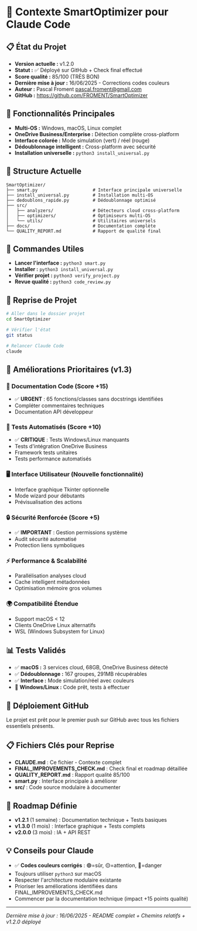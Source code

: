 # 🧠 Contexte SmartOptimizer pour Claude Code

## 📋 État du Projet
- **Version actuelle :** v1.2.0
- **Statut :** ✅ Déployé sur GitHub + Check final effectué
- **Score qualité :** 85/100 (TRÈS BON)
- **Dernière mise à jour :** 16/06/2025 - Corrections codes couleurs
- **Auteur :** Pascal Froment <pascal.froment@gmail.com>
- **GitHub :** https://github.com/FROMENT/SmartOptimizer

## 🎯 Fonctionnalités Principales
- **Multi-OS :** Windows, macOS, Linux complet
- **OneDrive Business/Enterprise :** Détection complète cross-platform
- **Interface colorée :** Mode simulation (vert) / réel (rouge)
- **Dédoublonnage intelligent :** Cross-platform avec sécurité
- **Installation universelle :** `python3 install_universal.py`

## 📁 Structure Actuelle
```
SmartOptimizer/
├── smart.py                     # Interface principale universelle
├── install_universal.py         # Installation multi-OS
├── dedoublons_rapide.py         # Dédoublonnage optimisé
├── src/
│   ├── analyzers/               # Détecteurs cloud cross-platform
│   ├── optimizers/              # Optimiseurs multi-OS
│   └── utils/                   # Utilitaires universels
├── docs/                        # Documentation complète
└── QUALITY_REPORT.md            # Rapport de qualité final
```

## 🔧 Commandes Utiles
- **Lancer l'interface :** `python3 smart.py`
- **Installer :** `python3 install_universal.py`
- **Vérifier projet :** `python3 verify_project.py`
- **Revue qualité :** `python3 code_review.py`

## 📂 Reprise de Projet
```bash
# Aller dans le dossier projet
cd SmartOptimizer

# Vérifier l'état
git status

# Relancer Claude Code  
claude
```

## 🎯 Améliorations Prioritaires (v1.3)

### 📝 Documentation Code (Score +15)
- ✅ **URGENT** : 65 fonctions/classes sans docstrings identifiées
- Compléter commentaires techniques
- Documentation API développeur

### 🧪 Tests Automatisés (Score +10)
- ✅ **CRITIQUE** : Tests Windows/Linux manquants
- Tests d'intégration OneDrive Business
- Framework tests unitaires
- Tests performance automatisés

### 🖥️ Interface Utilisateur (Nouvelle fonctionnalité)
- Interface graphique Tkinter optionnelle
- Mode wizard pour débutants
- Prévisualisation des actions

### 🔒 Sécurité Renforcée (Score +5)
- ✅ **IMPORTANT** : Gestion permissions système
- Audit sécurité automatisé
- Protection liens symboliques

### ⚡ Performance & Scalabilité
- Parallélisation analyses cloud
- Cache intelligent métadonnées
- Optimisation mémoire gros volumes

### 🌍 Compatibilité Étendue
- Support macOS < 12
- Clients OneDrive Linux alternatifs
- WSL (Windows Subsystem for Linux)

## 📊 Tests Validés
- ✅ **macOS :** 3 services cloud, 68GB, OneDrive Business détecté
- ✅ **Dédoublonnage :** 167 groupes, 291MB récupérables
- ✅ **Interface :** Mode simulation/réel avec couleurs
- 🧪 **Windows/Linux :** Code prêt, tests à effectuer

## 🚀 Déploiement GitHub
Le projet est prêt pour le premier push sur GitHub avec tous les fichiers essentiels présents.

## 📋 Fichiers Clés pour Reprise
- **CLAUDE.md** : Ce fichier - Contexte complet
- **FINAL_IMPROVEMENTS_CHECK.md** : Check final et roadmap détaillée
- **QUALITY_REPORT.md** : Rapport qualité 85/100
- **smart.py** : Interface principale à améliorer
- **src/** : Code source modulaire à documenter

## 🚀 Roadmap Définie
- **v1.2.1** (1 semaine) : Documentation technique + Tests basiques
- **v1.3.0** (1 mois) : Interface graphique + Tests complets
- **v2.0.0** (3 mois) : IA + API REST

## 💡 Conseils pour Claude
- ✅ **Codes couleurs corrigés** : 🟢=sûr, 🟡=attention, 🔴=danger
- Toujours utiliser `python3` sur macOS
- Respecter l'architecture modulaire existante
- Prioriser les améliorations identifiées dans FINAL_IMPROVEMENTS_CHECK.md
- Commencer par la documentation technique (impact +15 points qualité)

---

*Dernière mise à jour : 16/06/2025 - README complet + Chemins relatifs + v1.2.0 déployé*